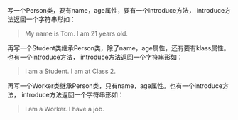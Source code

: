 写一个Person类，要有name，age属性，要有一个introduce方法，
introduce方法返回一个字符串形如：

>My name is Tom. I am 21 years old.

再写一个Student类继承Person类，除了name，age属性，还有要有klass属性。也有一个introduce方法，
introduce方法返回一个字符串形如：

>I am a Student. I am at Class 2.


再写一个Worker类继承Person类，只有name，age属性。也有一个introduce方法，
introduce方法返回一个字符串形如：

>I am a Worker. I have a job.